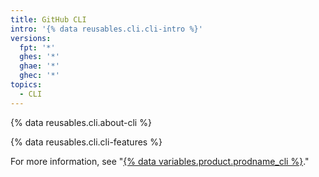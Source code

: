 ```yaml
---
title: GitHub CLI
intro: '{% data reusables.cli.cli-intro %}'
versions:
  fpt: '*'
  ghes: '*'
  ghae: '*'
  ghec: '*'
topics:
  - CLI
---
```


{% data reusables.cli.about-cli %}

{% data reusables.cli.cli-features %}

For more information, see "[{% data variables.product.prodname_cli %}](/github-cli)."
